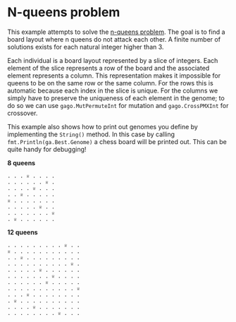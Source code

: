 # N-queens problem

This example attempts to solve the [n-queens problem](https://developers.google.com/optimization/puzzles/queens). The goal is to find a board layout where n queens do not attack each other. A finite number of solutions exists for each natural integer higher than 3.

Each individual is a board layout represented by a slice of integers. Each element of the slice represents a row of the board and the associated element represents a column. This representation makes it impossible for queens to be on the same row or the same column. For the rows this is automatic because each index in the slice is unique. For the columns we simply have to preserve the uniqueness of each element in the genome; to do so we can use `gago.MutPermuteInt` for mutation and `gago.CrossPMXInt` for crossover.

This example also shows how to print out genomes you define by implementing the `String()` method. In this case by calling `fmt.Println(ga.Best.Genome)` a chess board will be printed out. This can be quite handy for debugging!

**8 queens**

    . . . ♕ . . . .
    . . . . . . ♕ .
    . . . . ♕ . . .
    . . ♕ . . . . .
    ♕ . . . . . . .
    . . . . . ♕ . .
    . . . . . . . ♕
    . ♕ . . . . . .

**12 queens**

    . . . . . . . . . ♕ . .
    ♕ . . . . . . . . . . .
    . . ♕ . . . . . . . . .
    . . . . . . . . . . ♕ .
    . . . . . ♕ . . . . . .
    . . . . . . . ♕ . . . .
    . . . . . . ♕ . . . . .
    . . . . . . . . . . . ♕
    . . . ♕ . . . . . . . .
    . ♕ . . . . . . . . . .
    . . . . ♕ . . . . . . .
    . . . . . . . . ♕ . . .
